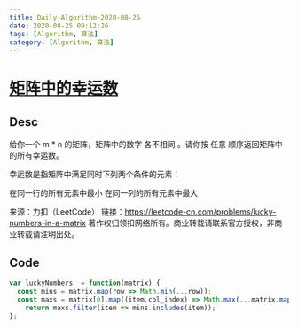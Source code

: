 ```yaml
---
title: Daily-Algorithm-2020-08-25
date: 2020-08-25 09:12:26
tags: [Algorithm, 算法]
category: [Algorithm, 算法]
---
```


# [ 矩阵中的幸运数](https://leetcode-cn.com/problems/lucky-numbers-in-a-matrix/)

## Desc

给你一个 m * n 的矩阵，矩阵中的数字 各不相同 。请你按 任意 顺序返回矩阵中的所有幸运数。

幸运数是指矩阵中满足同时下列两个条件的元素：

在同一行的所有元素中最小
在同一列的所有元素中最大

来源：力扣（LeetCode）
链接：https://leetcode-cn.com/problems/lucky-numbers-in-a-matrix
著作权归领扣网络所有。商业转载请联系官方授权，非商业转载请注明出处。



## Code

```js
var luckyNumbers  = function(matrix) {
  const mins = matrix.map(row => Math.min(...row));
  const maxs = matrix[0].map((item,col_index) => Math.max(...matrix.map(row => row[col_index])));
    return maxs.filter(item => mins.includes(item));
};
```

